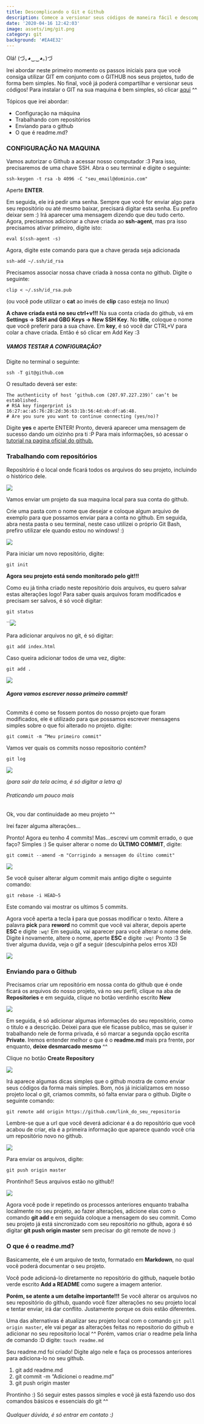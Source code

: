 ```yaml
---
title: Descomplicando o Git e Github
description: Comece a versionar seus códigos de maneira fácil e descomplicada
date: '2020-04-16 12:42:03'
image: assets/img/git.png
category: git
background: '#EA4E32'
---
```

Olá! (づ｡◕‿‿◕｡)づ

Irei abordar neste primeiro momento os passos iniciais para que você consiga utilizar GIT em conjunto com o GITHUB nos seus projetos, tudo de forma bem simples. No final, você já poderá compartilhar e versionar seus códigos! Para instalar o GIT na sua maquina é bem simples, só clicar [aqui](https://git-scm.com/downloads) ^^ 

Tópicos que irei abordar:

* Configuração na máquina  
* Trabalhando com repositórios
* Enviando para o github
* O que é readme.md?

### CONFIGURAÇÃO NA MAQUINA

Vamos autorizar o Github a acessar nosso computador :3 Para isso, precisaremos de uma chave SSH. Abra o seu terminal e digite o seguinte:

```gitconfig
ssh-keygen -t rsa -b 4096 -C "seu_email@dominio.com"
```

Aperte **ENTER**. 

Em seguida, ele irá pedir uma senha. Sempre que você for enviar algo para seu repositório ou até mesmo baixar, precisará digitar esta senha. Eu prefiro deixar sem :) Irá aparecer uma mensagem dizendo que deu tudo certo. Agora, precisamos adicionar a chave criada ao **ssh-agent**, mas pra isso precisamos ativar primeiro, digite isto: 

```gitconfig
eval $(ssh-agent -s)
```

Agora, digite este comando para que a chave gerada seja adicionada

```gitconfig
ssh-add ~/.ssh/id_rsa
```

Precisamos associar nossa chave criada à nossa conta no github. Digite o seguinte: 

```gitconfig
clip < ~/.ssh/id_rsa.pub
```

(ou você pode utilizar o **cat** ao invés de **clip** caso esteja no linux)

**A chave criada está no seu ctrl+v!!!** Na sua conta criada do github, vá em **Settings ->** **SSH and GBG Keys -> New SSH Key**. No **title**, coloque o nome que você preferir para a sua chave. Em **key**, é só você dar CTRL+V para colar a chave criada. Então é só clicar em Add Key :3

##### VAMOS TESTAR A CONFIGURAÇÃO?

Digite no terminal o seguinte: 

```gitconfig
ssh -T git@github.com
```

O resultado deverá ser este:

```gitconfig
The authenticity of host ‘github.com (207.97.227.239)’ can’t be established. 
# RSA key fingerprint is 16:27:ac:a5:76:28:2d:36:63:1b:56:4d:eb:df:a6:48.
# Are you sure you want to continue connecting (yes/no)?
```

Digite **yes** e aperte ENTER! Pronto, deverá aparecer uma mensagem de sucesso dando um oizinho pra ti :P Para mais informações, só acessar o [tutorial na pagina oficial do github.](https://help.github.com/en/articles/generating-a-new-ssh-key-and-adding-it-to-the-ssh-agent#generating-a-new-ssh-key)

### Trabalhando com repositórios

Repositório é o local onde ficará todos os arquivos do seu projeto, incluindo o histórico dele.

![](https://miro.medium.com/max/908/1*DpM__ToDHd21snqBZFma2A.png)

Vamos enviar um projeto da sua maquina local para sua conta do github. 

Crie uma pasta com o nome que desejar e coloque algum arquivo de exemplo para que possamos enviar para a conta no github. Em seguida, abra nesta pasta o seu terminal, neste caso utilizei o próprio Git Bash, prefiro utilizar ele quando estou no windows! :)

![](https://miro.medium.com/max/412/1*IwXZ7wzVtAkX97-kW9b06w.png)

Para iniciar um novo repositório, digite: 

```gitattributes
git init
```

**Agora seu projeto está sendo monitorado pelo git!!!**

Como eu já tinha criado neste repositório dois arquivos, eu quero salvar estas alterações logo! Para saber quais arquivos foram modificados e precisam ser salvos, é só você digitar:

```gitattributes
git status
```

``![](https://miro.medium.com/max/556/1*ysEc289dpxDO9yPb0CjFAw.png)

Para adicionar arquivos no git, é só digitar: 

```gitattributes
git add index.html
```

 Caso queira adicionar todos de uma vez, digite: 

```gitattributes
git add .
```

![](https://miro.medium.com/max/391/1*mUv7A8KKk0gP4N35_LeyUg.png)

###### **Agora vamos escrever nosso primeiro commit!** 

Commits é como se fossem pontos do nosso projeto que foram modificados, ele é utilizado para que possamos escrever mensagens simples sobre o que foi alterado no projeto. digite: 

```gitattributes
git commit -m “Meu primeiro commit"
```

Vamos ver quais os commits nosso repositorio contém? 

```gitattributes
git log
```

![](https://miro.medium.com/max/467/1*XsDWFG3xI4l647UAVtbM6Q.png)

*(para sair da tela acima, é só digitar a letra q)*

###### Praticando um pouco mais

Ok, vou dar continuidade ao meu projeto ^^

Irei fazer alguma alterações...

Pronto! Agora eu tenho 4 commits! Mas…escrevi um commit errado, o que faço? Simples :) Se quiser alterar o nome do **ÚLTIMO COMMIT**, digite: 

```gitattributes
git commit --amend -m "Corrigindo a mensagem do último commit"
```

![](https://miro.medium.com/max/687/1*VY31GEW2oNkvFHeLu3f3Ng.png)

Se você quiser alterar algum commit mais antigo digite o seguinte comando: 

```gitattributes
git rebase -i HEAD~5
```

Este comando vai mostrar os ultimos 5 commits.

Agora você aperta a tecla **i** para que possas modificar o texto. Altere a palavra **pick** para **reword** no commit que você vai alterar, depois aperte **ESC** e digite `:wq!` Em seguida, vai aparecer para você alterar o nome dele. Digite **i** novamente, altere o nome, aperte **ESC** e digite `:wq!` Pronto :3 Se tiver alguma duvida, veja o gif a seguir (desculpinha pelos erros XD)

![](https://miro.medium.com/max/568/1*l0e4yrvELSh2vu1ZKLUAFQ.gif)

### Enviando para o Github

Precisamos criar um repositório em nossa conta do github que é onde ficará os arquivos do nosso projeto, vá no seu perfil, clique na aba de **Repositories** e em seguida, clique no botão verdinho escrito **New**

![](https://miro.medium.com/max/877/1*fEEUo4EaFMirVJUk6TU_Dw.png)

Em seguida, é só adicionar algumas informações do seu repositório, como o titulo e a descrição. Deixei para que ele ficasse publico, mas se quiser ir trabalhando nele de forma privada, é só marcar a segunda opção escrita **Private**. Iremos entender melhor o que é o **readme.md** mais pra frente, por enquanto, **deixe desmarcado mesmo** ^^ 

Clique no botão **Create Repository**

![](https://miro.medium.com/max/665/1*GT6Y7VpBALgcB5CAlvxG_w.png)

Irá aparece algumas dicas simples que o github mostra de como enviar seus códigos da forma mais simples. Bom, nós já inicializamos em nosso projeto local o git, criamos commits, só falta enviar para o github. Digite o seguinte comando:

```gitattributes
git remote add origin https://github.com/link_do_seu_repositorio
```

Lembre-se que a url que você deverá adicionar é a do repositório que você acabou de criar, ela é a primeira informação que aparece quando você cria um repositório novo no github.

![](https://miro.medium.com/max/864/1*XmAx_cKf7aRsbTaDyOuHXw.png)

Para enviar os arquivos, digite: 

```gitattributes
git push origin master
```

Prontinho!! Seus arquivos estão no github!!

![](https://miro.medium.com/max/922/1*Ic1jZbb6zmAtbcHEkcHhyw.png)

Agora você pode ir repetindo os processos anteriores enquanto trabalha localmente no seu projeto, ao fazer alterações, adicione elas com o comando **git add** e em seguida coloque a mensagem do seu commit. Como seu projeto já está sincronizado com seu repositório no github, agora é só digitar **git push origin master** sem precisar do git remote de novo :)

### O que é o readme.md?

Basicamente, ele é um arquivo de texto, formatado em **Markdown**, no qual você poderá documentar o seu projeto. 

Você pode adicioná-lo diretamente no repositório do github, naquele botão verde escrito **Add a README** como sugere a imagem anterior.

**Porém, se atente a um detalhe importante!!!** Se você alterar os arquivos no seu repositório do github, quando você fizer alterações no seu projeto local e tentar enviar, irá dar conflito. Justamente porque os dois estão diferentes. 

Uma das alternativas é atualizar seu projeto local com o comando `git pull origin master`, ele vai pegar as alterações feitas no repositorio do github e adicionar no seu repositorio local ^^ Porém, vamos criar o readme pela linha de comando :D digite: `touch readme.md`

Seu readme.md foi criado! Digite algo nele e faça os processos anteriores para adiciona-lo no seu github.

1. git add readme.md
2. git commit -m “Adicionei o readme.md”
3. git push origin master

Prontinho :) Só seguir estes passos simples e você já está fazendo uso dos comandos básicos e essenciais do git ^^

###### Qualquer dúvida, é só entrar em contato :)
